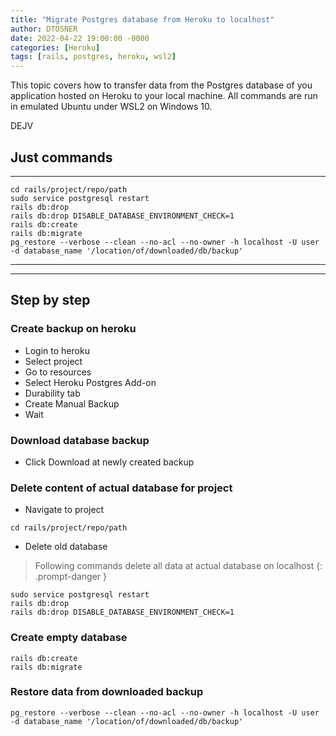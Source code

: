 ```yaml
---
title: "Migrate Postgres database from Heroku to localhost"
author: DTOSNER
date: 2022-04-22 19:00:00 -0000
categories: [Heroku]
tags: [rails, postgres, heroku, wsl2]
---
```


This topic covers how to transfer data from the Postgres database of you application hosted on Heroku to your local machine. All commands are run in emulated Ubuntu under WSL2 on Windows 10.

DEJV

## Just commands
---
```console
cd rails/project/repo/path
sudo service postgresql restart
rails db:drop
rails db:drop DISABLE_DATABASE_ENVIRONMENT_CHECK=1
rails db:create
rails db:migrate
pg_restore --verbose --clean --no-acl --no-owner -h localhost -U user -d database_name '/location/of/downloaded/db/backup'
```
---
---

## Step by step

### Create backup on heroku

- Login to heroku
- Select project
- Go to resources
- Select Heroku Postgres Add-on
- Durability tab
- Create Manual Backup
- Wait

### Download database backup

- Click Download at newly created backup

### Delete content of actual database for project

- Navigate to project

```console
cd rails/project/repo/path
```

- Delete old database

> Following commands delete all data at actual database on localhost
{: .prompt-danger }

```console
sudo service postgresql restart
rails db:drop
rails db:drop DISABLE_DATABASE_ENVIRONMENT_CHECK=1
```

### Create empty database

```console
rails db:create
rails db:migrate
```

### Restore data from downloaded backup

```console
pg_restore --verbose --clean --no-acl --no-owner -h localhost -U user -d database_name '/location/of/downloaded/db/backup'
```




